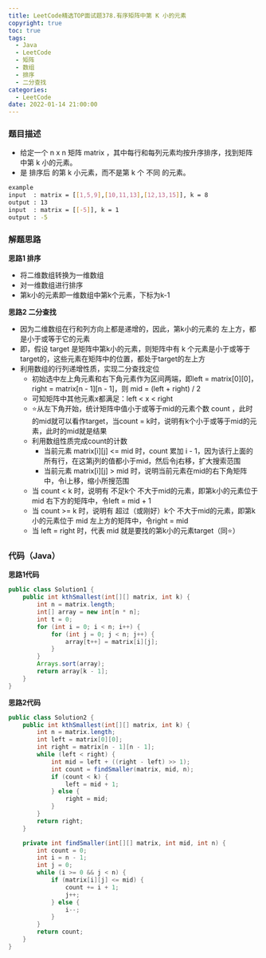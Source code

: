 ```yaml
---
title: LeetCode精选TOP面试题378.有序矩阵中第 K 小的元素
copyright: true
toc: true
tags:
  - Java
  - LeetCode
  - 矩阵
  - 数组
  - 排序
  - 二分查找
categories:
  - LeetCode
date: 2022-01-14 21:00:00
---
```


### 题目描述

 * 给定一个 n x n 矩阵 matrix ，其中每行和每列元素均按升序排序，找到矩阵中第 k 小的元素。
 * 是 排序后 的第 k 小元素，而不是第 k 个 不同 的元素。

```bash
example
input  : matrix = [[1,5,9],[10,11,13],[12,13,15]], k = 8
output : 13
input  : matrix = [[-5]], k = 1
output : -5
```

<!--more-->

### 解题思路
**思路1 排序**


+ 将二维数组转换为一维数组
+ 对一维数组进行排序
+ 第k小的元素即一维数组中第k个元素，下标为k-1


**思路2 二分查找**

+ 因为二维数组在行和列方向上都是递增的，因此，第k小的元素的 左上方，都是小于或等于它的元素
+ 即，假设 target 是矩阵中第k小的元素，则矩阵中有 k 个元素是小于或等于target的，这些元素在矩阵中的位置，都处于target的左上方
+ 利用数组的行列递增性质，实现二分查找定位
    - 初始选中左上角元素和右下角元素作为区间两端，即left = matrix[0][0]，right = matrix[n - 1][n - 1]，则 mid = (left + right) / 2
    - 可知矩阵中其他元素x都满足：left < x < right
    - ⭐从左下角开始，统计矩阵中值小于或等于mid的元素个数 count ，此时的mid就可以看作target，当count = k时，说明有k个小于或等于mid的元素，此时的mid就是结果
    - 利用数组性质完成count的计数
        - 当前元素 matrix[i][j] <= mid 时，count 累加 i - 1，因为该行上面的所有行，在这第j列的值都小于mid，然后令j右移，扩大搜索范围
        - 当前元素 matrix[i][j] > mid 时，说明当前元素在mid的右下角矩阵中，令i上移，缩小所搜范围
    - 当 count < k 时，说明有 不足k个 不大于mid的元素，即第k小的元素位于 mid 右下方的矩阵中，令left = mid + 1
    - 当 count >= k 时，说明有 超过（或刚好）k个 不大于mid的元素，即第k小的元素位于 mid 左上方的矩阵中，令right = mid
    - 当 left = right 时，代表 mid 就是要找的第k小的元素target（同⭐）


### 代码（Java）
**思路1代码**
```java
public class Solution1 {
    public int kthSmallest(int[][] matrix, int k) {
        int n = matrix.length;
        int[] array = new int[n * n];
        int t = 0;
        for (int i = 0; i < n; i++) {
            for (int j = 0; j < n; j++) {
                array[t++] = matrix[i][j];
            }
        }
        Arrays.sort(array);
        return array[k - 1];
    }
}
```
**思路2代码**
```java
public class Solution2 {
    public int kthSmallest(int[][] matrix, int k) {
        int n = matrix.length;
        int left = matrix[0][0];
        int right = matrix[n - 1][n - 1];
        while (left < right) {
            int mid = left + ((right - left) >> 1);
            int count = findSmaller(matrix, mid, n);
            if (count < k) {
                left = mid + 1;
            } else {
                right = mid;
            }
        }
        return right;
    }

    private int findSmaller(int[][] matrix, int mid, int n) {
        int count = 0;
        int i = n - 1;
        int j = 0;
        while (i >= 0 && j < n) {
            if (matrix[i][j] <= mid) {
                count += i + 1;
                j++;
            } else {
                i--;
            }
        }
        return count;
    }
}
```